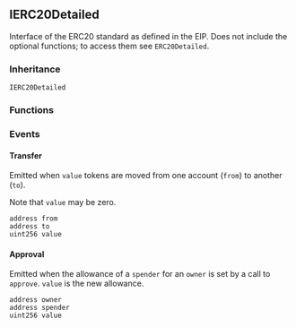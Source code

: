 ## IERC20Detailed



Interface of the ERC20 standard as defined in the EIP. Does not include
the optional functions; to access them see `ERC20Detailed`.

### Inheritance

    IERC20Detailed


### Functions


### Events

  #### Transfer

  

  Emitted when `value` tokens are moved from one account (`from`) to
another (`to`).

Note that `value` may be zero.

    address from
    address to
    uint256 value
  #### Approval

  

  Emitted when the allowance of a `spender` for an `owner` is set by
a call to `approve`. `value` is the new allowance.

    address owner
    address spender
    uint256 value


